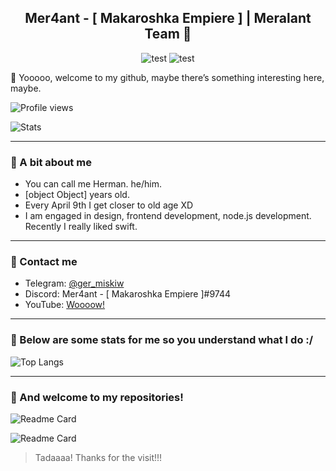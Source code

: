 <h2 align="center">
  Mer4ant - [ Makaroshka Empiere ] | Meralant Team 🤍
</h2>

<p align="center">
  <img src="https://img.shields.io/badge/-Dopio-blue" alt="test">
  <img src="https://img.shields.io/badge/-WebhookApi-yellow" alt="test">
</p>

👋 Yooooo, welcome to my github, maybe there’s something interesting here, maybe.

![Profile views](https://komarev.com/ghpvc/?username=Mer4ant&color=4c10cc&style=flat-square)

![Stats](https://github-readme-stats.vercel.app/api?username=Mer4ant&show_icons=true&theme=dark#gh-dark-mode-only)

<hr>

### 💫 A bit about me
* You can call me Herman. he/him.
* [object Object] years old.
* Every April 9th I get closer to old age XD
* I am engaged in design, frontend development, node.js development. Recently I really liked swift.

<hr>

### 🍫 Contact me
* Telegram: [@ger_miskiw](https://t.me/ger_miskiw/)
* Discord: Mer4ant - [ Makaroshka Empiere ]#9744
* YouTube: [Woooow!](https://youtube.com/@luxora)

<hr>

### 🍭 Below are some stats for me so you understand what I do :/

![Top Langs](https://github-readme-stats.vercel.app/api/top-langs/?username=Mer4ant&theme=dark)

<hr>

### 🏥 And welcome to my repositories!

![Readme Card](https://github-readme-stats.vercel.app/api/pin/?username=Mer4ant&repo=Meralant-Frontend-Test&theme=dark)

![Readme Card](https://github-readme-stats.vercel.app/api/pin/?username=Mer4ant&repo=Dopio&theme=dark)

> Tadaaaa! Thanks for the visit!!!
